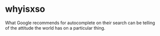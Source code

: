 whyisxso
========

What Google recommends for autocomplete on their search can be telling of the attitude the world has on a particular thing.
